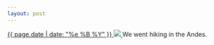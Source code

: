 ```yaml
---
layout: post
---
```


<p>
  <a href="/115">
    <time>{{ page.date | date: "%e %B %Y" }}</time>
    <img src="https://s3.amazonaws.com/life.aaronjgreenberg.com/115.jpg">
  </a>
  We went hiking in the Andes.
</p>

